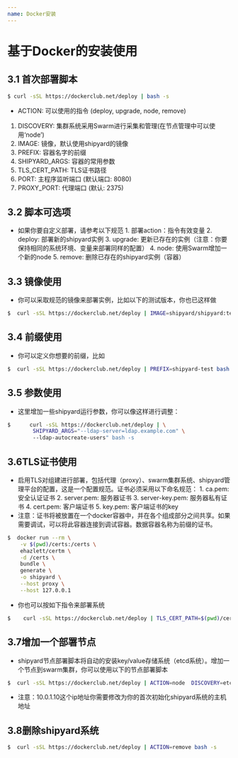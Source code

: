 ```yaml
---
name: Docker安装
---
```


# 基于Docker的安装使用


## 3.1 首次部署脚本

```sh
$ curl -sSL https://dockerclub.net/deploy | bash -s
``` 

- ACTION: 可以使用的指令 (deploy, upgrade, node, remove)
1. DISCOVERY: 集群系统采用Swarm进行采集和管理(在节点管理中可以使用‘node’)
2. IMAGE: 镜像，默认使用shipyard的镜像
3. PREFIX: 容器名字的前缀
4. SHIPYARD_ARGS: 容器的常用参数
5. TLS_CERT_PATH: TLS证书路径
6. PORT: 主程序监听端口 (默认端口: 8080)
7. PROXY_PORT: 代理端口 (默认: 2375)
        
## 3.2 脚本可选项

- 如果你要自定义部署，请参考以下规范
        1. 部署action：指令有效变量
        2. deploy: 部署新的shipyard实例
        3. upgrade: 更新已存在的实例（注意：你要保持相同的系统环境、变量来部署同样的配置）
        4. node: 使用Swarm增加一个新的node
        5. remove: 删除已存在的shipyard实例（容器） 
        
## 3.3 镜像使用

- 你可以采取规范的镜像来部署实例，比如以下的测试版本，你也已这样做

```sh
$  curl -sSL https://dockerclub.net/deploy | IMAGE=shipyard/shipyard:test bash -s
``` 

## 3.4 前缀使用

- 你可以定义你想要的前缀，比如

```sh
$  curl -sSL https://dockerclub.net/deploy | PREFIX=shipyard-test bash -s
``` 
    

## 3.5 参数使用

- 这里增加一些shipyard运行参数，你可以像这样进行调整：

```sh
$      curl -sSL https://dockerclub.net/deploy | \
        SHIPYARD_ARGS="--ldap-server=ldap.example.com" \
        --ldap-autocreate-users" bash -s
``` 

## 3.6TLS证书使用

- 启用TLS对组建进行部署，包括代理（proxy）、swarm集群系统、shipyard管理平台的配置，这是一个配置规范。证书必须采用以下命名规范：
        1. ca.pem: 安全认证证书
        2. server.pem: 服务器证书
        3. server-key.pem: 服务器私有证书
        4. cert.pem: 客户端证书
        5. key.pem: 客户端证书的key
- 注意：证书将被放置在一个docker容器中，并在各个组成部分之间共享。如果需要调试，可以将此容器连接到调试容器。数据容器名称为前缀的证书。

```sh
$  docker run --rm \
    -v $(pwd)/certs:/certs \
    ehazlett/certm \
    -d /certs \
    bundle \
    generate \
    -o shipyard \
    --host proxy \
    --host 127.0.0.1
```
    

- 你也可以按如下指令来部署系统

```sh
$    curl -sSL https://dockerclub.net/deploy | TLS_CERT_PATH=$(pwd)/certs bash -s
``` 
      
## 3.7增加一个部署节点

- shipyard节点部署脚本将自动的安装key/value存储系统（etcd系统）。增加一个节点到swarm集群，你可以使用以下的节点部署脚本

```sh
$  curl -sSL https://dockerclub.net/deploy | ACTION=node  DISCOVERY=etcd://10.0.1.10:4001 bash -s
```
        
- 注意：10.0.1.10这个ip地址你需要修改为你的首次初始化shipyard系统的主机地址

## 3.8删除shipyard系统

```sh
$  curl -sSL https://dockerclub.net/deploy | ACTION=remove bash -s
```
   
    

    


